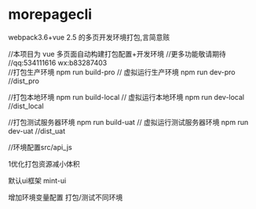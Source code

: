 # morepagecli
webpack3.6+vue 2.5 的多页开发环境打包,言简意赅<br>


//本项目为 vue 多页面自动构建打包配置+开发环境  //更多功能敬请期待 //qq:534111616 wx:b83287403<br>
//打包生产环境 npm run build-pro
// 虚拟运行生产环境 npm run dev-pro   //dist_pro


//打包本地环境 npm run build-local
// 虚拟运行本地环境 npm run dev-local  //dist_local

//打包测试服务器环境 npm run build-uat
// 虚拟运行测试服务器环境 npm run dev-uat  //dist_uat

//环境配置src/api_js

<p>1优化打包资源减小体积 </p>

<p>默认ui框架 mint-ui</p>
<p>增加环境变量配置 打包/测试不同环境</p>

